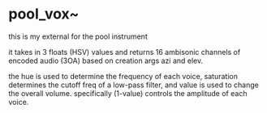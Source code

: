 pool_vox~
======
this is my external for the pool instrument 

it takes in 3 floats (HSV) values and returns 16 ambisonic channels of encoded audio (3OA) based on creation args azi and elev. 

the hue is used to determine the frequency of each voice, saturation determines the cutoff freq of a low-pass filter, and value is used to change the overall volume. specifically (1-value) controls the amplitude of each voice.  

